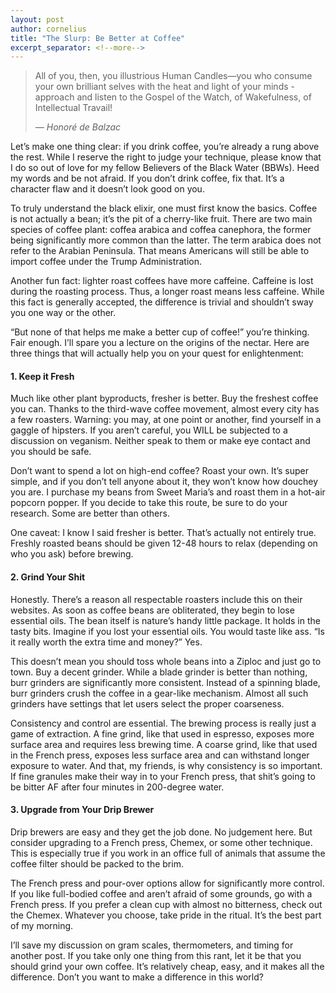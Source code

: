 ```yaml
---
layout: post
author: cornelius
title: "The Slurp: Be Better at Coffee"
excerpt_separator: <!--more-->
---
```

> All of you, then, you illustrious Human Candles—you who consume your own brilliant selves with the heat and light of your minds -approach and listen to the Gospel of the Watch, of Wakefulness, of Intellectual Travail!
>
> &mdash; <cite>Honoré de Balzac</cite>

Let’s make one thing clear: if you drink coffee, you’re already a rung above the rest. While I reserve the right to judge your technique, please know that I do so out of love for my fellow Believers of the Black Water (BBWs). Heed my words and be not afraid. If you don’t drink coffee, fix that. It’s a character flaw and it doesn’t look good on you.

To truly understand the black elixir, one must first know the basics. Coffee is not actually a bean; it’s the pit of a cherry-like fruit. There are two main species of coffee plant: coffea arabica and coffea canephora, the former being significantly more common than the latter. The term arabica does not refer to the Arabian Peninsula. That means Americans will still be able to import coffee under the Trump Administration.
<!--more-->

Another fun fact: lighter roast coffees have more caffeine. Caffeine is lost during the roasting process. Thus, a longer roast means less caffeine. While this fact is generally accepted, the difference is trivial and shouldn’t sway you one way or the other.

“But none of that helps me make a better cup of coffee!” you’re thinking. Fair enough. I’ll spare you a lecture on the origins of the nectar. Here are three things that will actually help you on your quest for enlightenment:

#### 1. Keep it Fresh

Much like other plant byproducts, fresher is better. Buy the freshest coffee you can. Thanks to the third-wave coffee movement, almost every city has a few roasters. Warning:  you may, at one point or another, find yourself in a gaggle of hipsters. If you aren’t careful, you WILL be subjected to a discussion on veganism. Neither speak to them or make eye contact and you should be safe.

Don’t want to spend a lot on high-end coffee? Roast your own. It’s super simple, and if you don’t tell anyone about it, they won’t know how douchey you are. I purchase my beans from Sweet Maria’s and roast them in a hot-air popcorn popper. If you decide to take this route, be sure to do your research. Some are better than others.

One caveat: I know I said fresher is better. That’s actually not entirely true. Freshly roasted beans should be given 12-48 hours to relax (depending on who you ask) before brewing.

#### 2. Grind Your Shit

Honestly. There’s a reason all respectable roasters include this on their websites. As soon as coffee beans are obliterated, they begin to lose essential oils. The bean itself is nature’s handy little package. It holds in the tasty bits. Imagine if you lost your essential oils. You would taste like ass. “Is it really worth the extra time and money?” Yes.

This doesn’t mean you should toss whole beans into a Ziploc and just go to town. Buy a decent grinder. While a blade grinder is better than nothing, burr grinders are significantly more consistent. Instead of a spinning blade, burr grinders crush the coffee in a gear-like mechanism. Almost all such grinders have settings that let users select the proper coarseness.

Consistency and control are essential. The brewing process is really just a game of extraction. A fine grind, like that used in espresso, exposes more surface area and requires less brewing time. A coarse grind, like that used in the French press, exposes less surface area and can withstand longer exposure to water. And that, my friends, is why consistency is so important. If fine granules make their way in to your French press, that shit’s going to be bitter AF after four minutes in 200-degree water.

#### 3. Upgrade from Your Drip Brewer

Drip brewers are easy and they get the job done. No judgement here.  But consider upgrading to a French press, Chemex, or some other technique. This is especially true if you work in an office full of animals that assume the coffee filter should be packed to the brim.

The French press and pour-over options allow for significantly more control. If you like full-bodied coffee and aren’t afraid of some grounds, go with a French press. If you prefer a clean cup with almost no bitterness, check out the Chemex. Whatever you choose, take pride in the ritual. It’s the best part of my morning.

I’ll save my discussion on gram scales, thermometers, and timing for another post. If you take only one thing from this rant, let it be that you should grind your own coffee. It’s relatively cheap, easy, and it makes all the difference. Don’t you want to make a difference in this world?
